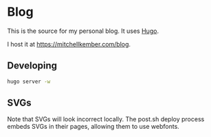 # Blog

This is the source for my personal blog. It uses [Hugo].

I host it at https://mitchellkember.com/blog.

## Developing

```sh
hugo server -w
```

## SVGs

Note that SVGs will look incorrect locally. The post.sh deploy process embeds SVGs in their pages, allowing them to use webfonts.

[Hugo]: https://gohugo.io
